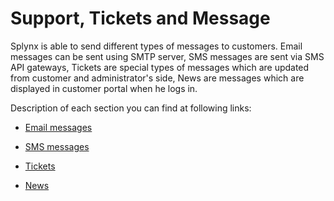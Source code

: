 Support, Tickets and Message
============================

Splynx is able to send different types of messages to customers. Email messages can be sent using SMTP server, SMS messages are sent via SMS API gateways, Tickets are special types of messages which are updated from customer and administrator's side, News are messages which are displayed in customer portal when he logs in.

Description of each section you can find at following links:

* [ Email messages](support_tickets_messages/email_messages/email_messages.md)

* [ SMS messages](support_tickets_messages/sms_messages/sms_messages.md)

* [ Tickets](support_tickets_messages/tickets/tickets.md)

* [ News](support_tickets_messages/news/news.md)
